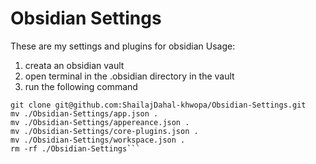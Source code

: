 # Obsidian Settings
These are my settings and plugins for obsidian
Usage:
1. creata an obsidian vault
2. open terminal in the .obsidian directory in the vault
3. run the following command

```
git clone git@github.com:ShailajDahal-khwopa/Obsidian-Settings.git
mv ./Obsidian-Settings/app.json .
mv ./Obsidian-Settings/appereance.json .
mv ./Obsidian-Settings/core-plugins.json .
mv ./Obsidian-Settings/workspace.json .
rm -rf ./Obsidian-Settings```


